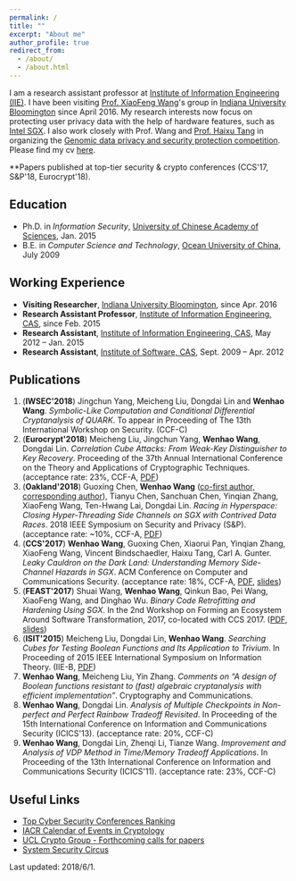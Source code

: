 ```yaml
---
permalink: /
title: ""
excerpt: "About me"
author_profile: true
redirect_from: 
  - /about/
  - /about.html
---
```

I am a research assistant professor at [Institute of Information Engineering (IIE)](http://www.iie.ac.cn/). I have been visiting [Prof. XiaoFeng Wang](https://www.informatics.indiana.edu/xw7/)'s group in [Indiana University Bloomington](https://www.indiana.edu/) since April 2016. My research interests now focus on protecting user privacy data with the help of hardware features, such as [Intel SGX](https://software.intel.com/en-us/sgx). I also work closely with Prof. Wang and [Prof. Haixu Tang](https://www.informatics.indiana.edu/hatang/) in organizing the [Genomic data privacy and security protection competition](http://www.humangenomeprivacy.org/2017/). Please find my cv [here](https://heartever.github.io/files/cv.pdf). 

**Papers published at top-tier security & crypto conferences (CCS'17, S&P'18, Eurocrypt'18).

Education
------
* Ph.D. in _Information Security_, <ins>University of Chinese Academy of Sciences</ins>, Jan. 2015
* B.E. in _Computer Science and Technology_, <ins>Ocean University of China</ins>, July 2009

Working Experience
------
* **Visiting Researcher**, <ins>Indiana University Bloomington</ins>, since Apr. 2016
* **Research Assistant Professor**, <ins>Institute of Information Engineering, CAS</ins>, since Feb. 2015
* **Research Assistant**, <ins>Institute of Information Engineering, CAS</ins>, May 2012 – Jan. 2015
* **Research Assistant**, <ins>Institute of Software, CAS</ins>, Sept. 2009 – Apr. 2012

Publications
------
1. (**IWSEC'2018**) Jingchun Yang, Meicheng Liu, Dongdai Lin and **Wenhao Wang**. _Symbolic-Like Computation and Conditional Differential Cryptanalysis of QUARK_. To appear in Proceeding of The 13th International Workshop on Security. (CCF-C)
1. (**Eurocrypt'2018**) Meicheng Liu, Jingchun Yang, **Wenhao Wang**, Dongdai Lin. _Correlation Cube Attacks: From Weak-Key Distinguisher to Key Recovery_. Proceeding of the 37th Annual International Conference on the Theory and Applications of Cryptographic Techniques. (acceptance rate: 23%, CCF-A, [PDF](https://heartever.github.io/files/correlation.pdf))
1. (**Oakland'2018**) Guoxing Chen, **Wenhao Wang** (<ins>co-first author, corresponding author</ins>), Tianyu Chen, Sanchuan Chen, Yinqian Zhang, XiaoFeng Wang, Ten-Hwang Lai, Dongdai Lin. _Racing in Hyperspace: Closing Hyper-Threading Side Channels on SGX with Contrived Data Races_. 2018 IEEE Symposium on Security and Privacy (S&P). (acceptance rate: ~10%, CCF-A, [PDF](https://heartever.github.io/files/racing.pdf))
1. (**CCS'2017**) **Wenhao Wang**, Guoxing Chen, Xiaorui Pan, Yinqian Zhang, XiaoFeng Wang, Vincent Bindschaedler, Haixu Tang, Carl A. Gunter. _Leaky Cauldron on the Dark Land: Understanding Memory Side-Channel Hazards in SGX_. ACM Conference on Computer and Communications Security. (acceptance rate: 18%, CCF-A, [PDF](https://heartever.github.io/files/leaky.pdf), [slides](https://heartever.github.io/files/leaky_slides.pdf))
1. (**FEAST'2017**) Shuai Wang, **Wenhao Wang**, Qinkun Bao, Pei Wang, XiaoFeng Wang, and Dinghao Wu. _Binary Code Retrofitting and Hardening Using SGX_.  In the 2nd Workshop on Forming an Ecosystem Around Software Transformation, 2017, co-located with CCS 2017. ([PDF](https://heartever.github.io/files/bsgx-feast17.pdf), [slides](https://heartever.github.io/files/p43-wangA-slides.pdf))
1. (**ISIT'2015**) Meicheng Liu, Dongdai Lin, **Wenhao Wang**. _Searching Cubes for Testing Boolean Functions and Its Application to Trivium_. In Proceeding of 2015 IEEE International Symposium on Information Theory. (IIE-B, [PDF](https://heartever.github.io/files/searching.pdf))
1. **Wenhao Wang**, Meicheng Liu, Yin Zhang. _Comments on “A design of Boolean functions resistant to (fast) algebraic cryptanalysis with efficient implementation”_. Cryptography and Communications.
1. **Wenhao Wang**, Dongdai Lin. _Analysis of Multiple Checkpoints in Non-perfect and Perfect Rainbow Tradeoff Revisited_. In Proceeding of the 15th International Conference on Information and Communications Security (ICICS'13). (acceptance rate: 20%, CCF-C)
1. **Wenhao Wang**, Dongdai Lin, Zhenqi Li, Tianze Wang. _Improvement and Analysis of VDP Method in Time/Memory Tradeoff Applications_. In Proceeding of the 13th International Conference on Information and Communications Security (ICICS'11). (acceptance rate: 23%, CCF-C)

Useful Links
------
* [Top Cyber Security Conferences Ranking](http://jianying.space/conference-ranking.html)
* [IACR Calendar of Events in Cryptology](https://www.iacr.org/events/)
* [UCL Crypto Group - Forthcoming calls for papers](https://uclouvain.be/crypto/callforpapers/forthcoming)
* [System Security Circus](http://s3.eurecom.fr/~balzarot/notes/top4/index.html)

Last updated: 2018/6/1.
